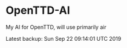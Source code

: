 # OpenTTD-AI
My AI for OpenTTD, will use primarily air

Latest backup: Sun Sep 22 09:14:01 UTC 2019
